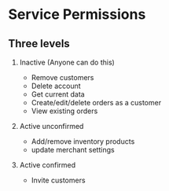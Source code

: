 # Service Permissions

## Three levels

1. Inactive (Anyone can do this)

   -  Remove customers
   -  Delete account
   -  Get current data
   -  Create/edit/delete orders as a customer
   -  View existing orders

2. Active unconfirmed

   -  Add/remove inventory products
   -  update merchant settings

3. Active confirmed

   -  Invite customers
